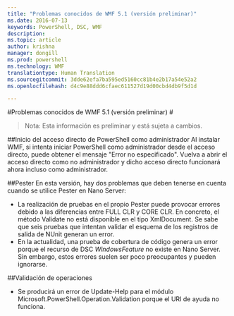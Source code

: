 ```yaml
---
title: "Problemas conocidos de WMF 5.1 (versión preliminar)"
ms.date: 2016-07-13
keywords: PowerShell, DSC, WMF
description: 
ms.topic: article
author: krishna
manager: dongill
ms.prod: powershell
ms.technology: WMF
translationtype: Human Translation
ms.sourcegitcommit: 3dde62efa7ba595ed5160cc81b4e2b17a54e52a2
ms.openlocfilehash: d4c9e88ddd6cfaec611527d19d00cbd4db9f5d1d

---
```


#Problemas conocidos de WMF 5.1 (versión preliminar) #

> Nota: Esta información es preliminar y está sujeta a cambios.

##Inicio del acceso directo de PowerShell como administrador
Al instalar WMF, si intenta iniciar PowerShell como administrador desde el acceso directo, puede obtener el mensaje "Error no especificado".
Vuelva a abrir el acceso directo como no administrador y dicho acceso directo funcionará ahora incluso como administrador.

##Pester
En esta versión, hay dos problemas que deben tenerse en cuenta cuando se utilice Pester en Nano Server:

* La realización de pruebas en el propio Pester puede provocar errores debido a las diferencias entre FULL CLR y CORE CLR. En concreto, el método Validate no está disponible en el tipo XmlDocument. Se sabe que seis pruebas que intentan validar el esquema de los registros de salida de NUnit generan un error. 
* En la actualidad, una prueba de cobertura de código genera un error porque el recurso de DSC *WindowsFeature* no existe en Nano Server. Sin embargo, estos errores suelen ser poco preocupantes y pueden ignorarse.

##Validación de operaciones 

* Se producirá un error de Update-Help para el módulo Microsoft.PowerShell.Operation.Validation porque el URI de ayuda no funciona.



<!--HONumber=Sep16_HO4-->



